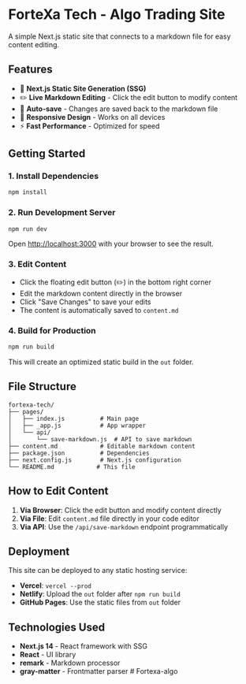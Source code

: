 # ForteXa Tech - Algo Trading Site

A simple Next.js static site that connects to a markdown file for easy content editing.

## Features

- 🚀 **Next.js Static Site Generation (SSG)**
- ✏️ **Live Markdown Editing** - Click the edit button to modify content
- 💾 **Auto-save** - Changes are saved back to the markdown file
- 📱 **Responsive Design** - Works on all devices
- ⚡ **Fast Performance** - Optimized for speed

## Getting Started

### 1. Install Dependencies

```bash
npm install
```

### 2. Run Development Server

```bash
npm run dev
```

Open [http://localhost:3000](http://localhost:3000) with your browser to see the result.

### 3. Edit Content

- Click the floating edit button (✏️) in the bottom right corner
- Edit the markdown content directly in the browser
- Click "Save Changes" to save your edits
- The content is automatically saved to `content.md`

### 4. Build for Production

```bash
npm run build
```

This will create an optimized static build in the `out` folder.

## File Structure

```
fortexa-tech/
├── pages/
│   ├── index.js          # Main page
│   ├── _app.js           # App wrapper
│   └── api/
│       └── save-markdown.js  # API to save markdown
├── content.md            # Editable markdown content
├── package.json          # Dependencies
├── next.config.js        # Next.js configuration
└── README.md            # This file
```

## How to Edit Content

1. **Via Browser**: Click the edit button and modify content directly
2. **Via File**: Edit `content.md` file directly in your code editor
3. **Via API**: Use the `/api/save-markdown` endpoint programmatically

## Deployment

This site can be deployed to any static hosting service:

- **Vercel**: `vercel --prod`
- **Netlify**: Upload the `out` folder after `npm run build`
- **GitHub Pages**: Use the static files from `out` folder

## Technologies Used

- **Next.js 14** - React framework with SSG
- **React** - UI library
- **remark** - Markdown processor
- **gray-matter** - Frontmatter parser # Fortexa-algo

